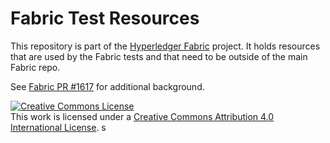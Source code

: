 # Fabric Test Resources
This repository is part of the [Hyperledger Fabric](https://github.com/hyperledger/fabric) project.
It holds resources that are used by the Fabric tests and that need to be outside of the main Fabric repo.

See [Fabric PR #1617](https://github.com/hyperledger/fabric/pull/1617) for additional background.

<a rel="license" href="http://creativecommons.org/licenses/by/4.0/"><img alt="Creative Commons License" style="border-width:0" src="https://i.creativecommons.org/l/by/4.0/88x31.png" /></a><br />This work is licensed under a <a rel="license" href="http://creativecommons.org/licenses/by/4.0/">Creative Commons Attribution 4.0 International License</a>.
s
